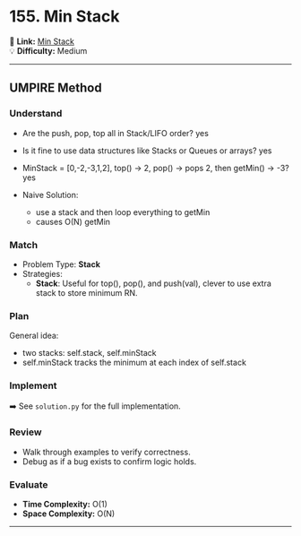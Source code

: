 # 155. Min Stack

🔗 **Link:** [Min Stack](https://leetcode.com/problems/min-stack/description/)  
💡 **Difficulty:** Medium

---


## UMPIRE Method

### Understand
- Are the push, pop, top all in Stack/LIFO order? yes
- Is it fine to use data structures like Stacks or Queues or arrays? yes
- MinStack = [0,-2,-3,1,2], top() -> 2, pop() -> pops 2, then getMin() -> -3? yes

  
- Naive Solution:
  - use a stack and then loop everything to getMin
  - causes O(N) getMin

### Match
- Problem Type: **Stack**  
- Strategies:
  - **Stack**: Useful for top(), pop(), and push(val), clever to use extra stack to store minimum RN.

### Plan
General idea:  
- two stacks: self.stack, self.minStack
- self.minStack tracks the minimum at each index of self.stack

### Implement
➡️ See `solution.py` for the full implementation.  

### Review
- Walk through examples to verify correctness.  
- Debug as if a bug exists to confirm logic holds.  

### Evaluate
- **Time Complexity:** O(1)  
- **Space Complexity:** O(N)  

---


